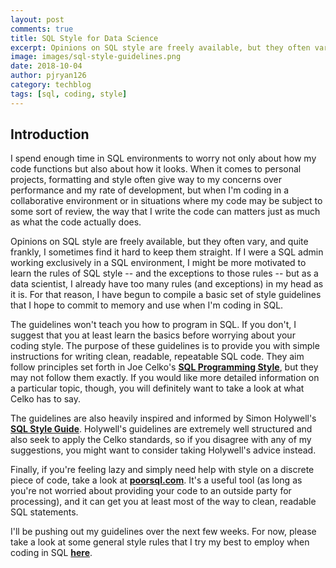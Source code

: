 ```yaml
---
layout: post
comments: true
title: SQL Style for Data Science
excerpt: Opinions on SQL style are freely available, but they often vary, and I sometimes find it hard to keep them all straight. For that reason, I have begun to compile a basic set of style guidelines that I hope to commit to memory and use when I'm coding in SQL. 
image: images/sql-style-guidelines.png
date: 2018-10-04
author: pjryan126
category: techblog
tags: [sql, coding, style]
---
```


## Introduction

I spend enough time in SQL environments to worry not only about how my code 
functions but also about how it looks. When it comes to personal projects, 
formatting and style often give way to my concerns over performance and my
rate of development, but when I'm coding in a collaborative environment or 
in situations where my code may be subject to some sort of review, the way 
that I write the code can matters just as much as what the code actually does. 

Opinions on SQL style are freely available, but they often vary, and quite 
frankly, I sometimes find it hard to keep them straight. If I were a SQL admin 
working exclusively in a SQL environment, I might be more motivated to learn 
the rules of SQL style -- and the exceptions to those rules -- but as a data 
scientist, I already have too many rules (and exceptions) in my head as it is. 
For that reason, I have begun to compile a basic set of style guidelines that 
I hope to commit to memory and use when I'm coding in SQL. 

The guidelines won't teach you how to program in SQL. If you don't, I suggest 
that you at least learn the basics before worrying about your coding style. 
The purpose of these guidelines is to provide you with simple instructions for 
writing clean, readable, repeatable SQL code. They aim follow principles 
set forth in Joe Celko's **[SQL Programming Style](https://www.amazon.com/Celkos-Programming-Kaufmann-Management-Systems/dp/0120887975/ref=sr\_1\_1?ie=UTF8&qid=1516645111&sr=8-1&keywords=Joe+Celko+SQL+Programming+Style)**, 
but they may not follow them exactly. If you would like more detailed 
information on a particular topic, though, you will definitely want to take 
a look at what Celko has to say. 

The guidelines are also heavily inspired and informed by Simon Holywell's 
**[SQL Style Guide](http://www.sqlstyle.guide/)**. Holywell's guidelines are 
extremely well structured and also seek to apply the Celko standards, so if you 
disagree with any of my suggestions, you might want to consider taking
Holywell's advice instead. 

Finally, if you're feeling lazy and simply need help with style on a discrete
piece of code, take a look at **[poorsql.com](http://poorsql.com)**. It's a 
useful tool (as long as you're not worried about providing your code to an 
outside party for processing), and it can get you at least most of the way 
to clean, readable SQL statements. 

I'll be pushing out my guidelines over the next few weeks. For now, please take
a look at some general style rules that I try my best to employ when coding in 
SQL **[here](https://pjryan126.github.io/sql-style-general-rules/)**. 